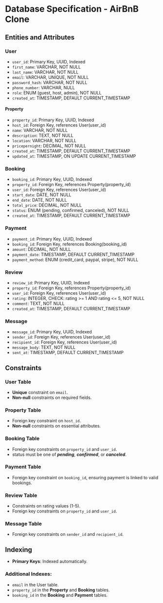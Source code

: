 # Database Specification - AirBnB Clone

## Entities and Attributes

### User

- `user_id`: Primary Key, UUID, Indexed
- `first_name`: VARCHAR, NOT NULL
- `last_name`: VARCHAR, NOT NULL
- `email`: VARCHAR, UNIQUE, NOT NULL
- `password_hash`: VARCHAR, NOT NULL
- `phone_number`: VARCHAR, NULL
- `role`: ENUM (guest, host, admin), NOT NULL
- `created_at`: TIMESTAMP, DEFAULT CURRENT_TIMESTAMP

#### Property

- `property_id`: Primary Key, UUID, Indexed
- `host_id`: Foreign Key, references User(user_id)
- `name`: VARCHAR, NOT NULL
- `description`: TEXT, NOT NULL
- `location`: VARCHAR, NOT NULL
- `pricepernight`: DECIMAL, NOT NULL
- `created_at`: TIMESTAMP, DEFAULT CURRENT_TIMESTAMP
- `updated_at`: TIMESTAMP, ON UPDATE CURRENT_TIMESTAMP

### Booking

- `booking_id`: Primary Key, UUID, Indexed
- `property_id`: Foreign Key, references Property(property_id)
- `user_id`: Foreign Key, references User(user_id)
- `start_date`: DATE, NOT NULL
- `end_date`: DATE, NOT NULL
- `total_price`: DECIMAL, NOT NULL
- `status`: ENUM (pending, confirmed, canceled), NOT NULL
- `created_at`: TIMESTAMP, DEFAULT CURRENT_TIMESTAMP

### Payment

- `payment_id`: Primary Key, UUID, Indexed
- `booking_id`: Foreign Key, references Booking(booking_id)
- `amount`: DECIMAL, NOT NULL
- `payment_date`: TIMESTAMP, DEFAULT CURRENT_TIMESTAMP
- `payment_method`: ENUM (credit_card, paypal, stripe), NOT NULL

### Review

- `review_id`: Primary Key, UUID, Indexed
- `property_id`: Foreign Key, references Property(property_id)
- `user_id`: Foreign Key, references User(user_id)
- `rating`: INTEGER, CHECK: rating >= 1 AND rating <= 5, NOT NULL
- `comment`: TEXT, NOT NULL
- `created_at`: TIMESTAMP, DEFAULT CURRENT_TIMESTAMP

### Message

- `message_id`: Primary Key, UUID, Indexed
- `sender_id`: Foreign Key, references User(user_id)
- `recipient_id`: Foreign Key, references User(user_id)
- `message_body`: TEXT, NOT NULL
- `sent_at`: TIMESTAMP, DEFAULT CURRENT_TIMESTAMP

## Constraints

### User Table

- **Unique** constraint on `email`.
- **Non-null** constraints on required fields.

### Property Table

- Foreign key constraint on `host_id`.
- **Non-null** constraints on essential attributes.

### Booking Table

- Foreign key constraints on `property_id` and `user_id`.
- status must be one of **_pending_**, **_confirmed_**, or **_canceled_**.

### Payment Table

- Foreign key constraint on `booking_id`, ensuring payment is linked to valid bookings.

### Review Table

- Constraints on rating values (1-5).
- Foreign key constraints on `property_id` and `user_id`.

### Message Table

- Foreign key constraints on `sender_id` and `recipient_id`.

## Indexing

- **Primary Keys**: Indexed automatically.

### Additional Indexes:

- `email` in the User table.
- `property_id` in the **Property** and **Booking** tables.
- `booking_id` in the **Booking** and **Payment** tables.
